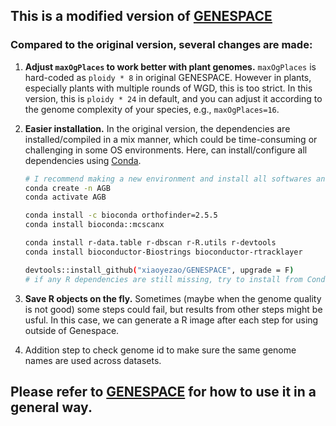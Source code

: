 ## This is a modified version of [GENESPACE](https://github.com/jtlovell/GENESPACE)
### Compared to the original version, several changes are made:
1. __Adjust `maxOgPlaces` to work better with plant genomes.__ `maxOgPlaces` is hard-coded as `ploidy * 8` in original GENESPACE. However in plants, especially plants with multiple rounds of WGD, this is too strict. In this version, this is `ploidy * 24` in default, and you can adjust it according to the genome complexity of your species, e.g., `maxOgPlaces=16`.
2. __Easier installation.__ In the original version, the dependencies are installed/compiled in a mix manner, which could be time-consuming or challenging in some OS environments. Here, can install/configure all dependencies using [Conda](https://www.anaconda.com/docs/getting-started/miniconda/main).
   ```sh
   # I recommend making a new environment and install all softwares and library dependencies in the same Conda environment.
   conda create -n AGB
   conda activate AGB

   conda install -c bioconda orthofinder=2.5.5
   conda install bioconda::mcscanx

   conda install r-data.table r-dbscan r-R.utils r-devtools
   conda install bioconductor-Biostrings bioconductor-rtracklayer

   devtools::install_github("xiaoyezao/GENESPACE", upgrade = F)
   # if any R dependencies are still missing, try to install from Conda
   ```
   
3. __Save R objects on the fly.__ Sometimes (maybe when the genome quality is not good) some steps could fail, but results from other steps might be usful. In this case, we can generate a R image after each step for using outside of Genespace. 
4. Addition step to check genome id to make sure the same genome names are used across datasets.
## Please refer to [GENESPACE](https://github.com/jtlovell/GENESPACE) for how to use it in a general way.
